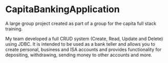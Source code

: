 # CapitaBankingApplication

A large group project created as part of a group for the capita full stack training.

My team developed a full CRUD system (Create, Read, Update and Delete) using JDBC. It is intended to be used as a bank teller and allows you to create personal, business and ISA accounts and provides functionality for depositing, withdrawing, sending money to other accounts and more.
